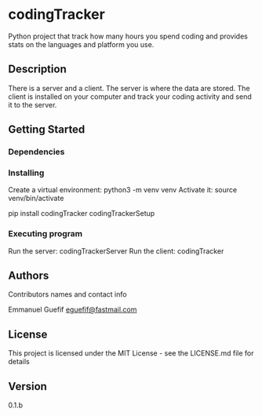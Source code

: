 # codingTracker
Python project that track how many hours you spend coding and provides stats
on the languages and platform you use.

## Description
There is a server and a client.
The server is where the data are stored.
The client is installed on your computer and track your coding activity and send it to the server.

## Getting Started

### Dependencies

### Installing
Create a virtual environment: python3 -m venv venv
Activate it: source venv/bin/activate

pip install codingTracker
codingTrackerSetup

### Executing program
Run the server: codingTrackerServer
Run the client: codingTracker

## Authors

Contributors names and contact info

Emmanuel Guefif
eguefif@fastmail.com

## License

This project is licensed under the MIT License - see the LICENSE.md file for details

## Version
0.1.b
